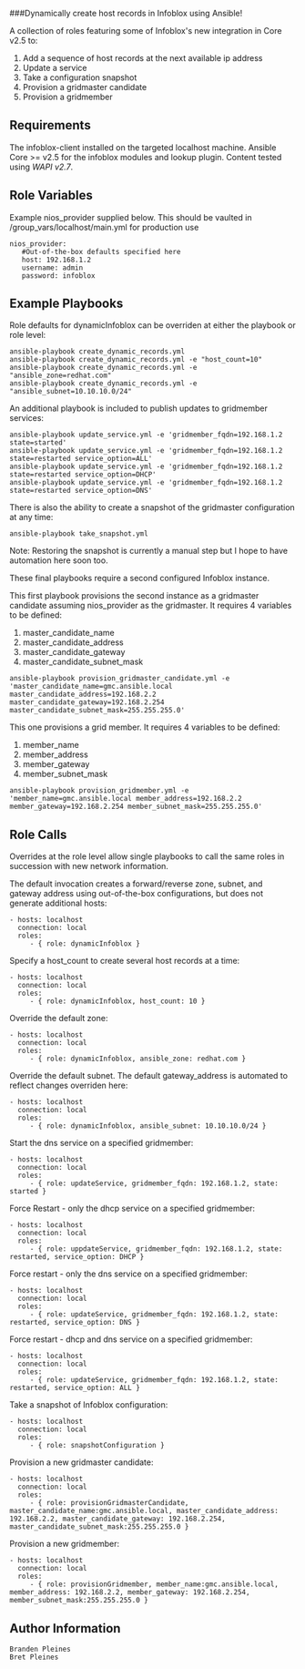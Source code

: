 ###Dynamically create host records in Infoblox using Ansible!

A collection of roles featuring some of Infoblox's new integration in Core v2.5 to: 
1. Add a sequence of host records at the next available ip address 
2. Update a service
3. Take a configuration snapshot
4. Provision a gridmaster candidate
5. Provision a gridmember

Requirements
------------

The infoblox-client installed on the targeted localhost machine. Ansible Core >= v2.5 for the infoblox modules and lookup plugin. Content tested using *WAPI v2.7*.

Role Variables
--------------
Example nios_provider supplied below. This should be vaulted in /group_vars/localhost/main.yml for production use

```
nios_provider:
   #Out-of-the-box defaults specified here
   host: 192.168.1.2
   username: admin
   password: infoblox
```

Example Playbooks
-----------------
Role defaults for dynamicInfoblox can be overriden at either the playbook or role level:

```
ansible-playbook create_dynamic_records.yml
ansible-playbook create_dynamic_records.yml -e "host_count=10"
ansible-playbook create_dynamic_records.yml -e "ansible_zone=redhat.com"
ansible-playbook create_dynamic_records.yml -e "ansible_subnet=10.10.10.0/24"
```

An additional playbook is included to publish updates to gridmember services:
```
ansible-playbook update_service.yml -e 'gridmember_fqdn=192.168.1.2 state=started'
ansible-playbook update_service.yml -e 'gridmember_fqdn=192.168.1.2 state=restarted service_option=ALL'
ansible-playbook update_service.yml -e 'gridmember_fqdn=192.168.1.2 state=restarted service_option=DHCP'
ansible-playbook update_service.yml -e 'gridmember_fqdn=192.168.1.2 state=restarted service_option=DNS'
```

There is also the ability to create a snapshot of the gridmaster configuration at any time:
```
ansible-playbook take_snapshot.yml
```

Note: Restoring the snapshot is currently a manual step but I hope to have automation here soon too.

These final playbooks require a second configured Infoblox instance. 

This first playbook provisions the second instance as a gridmaster candidate assuming nios_provider as the gridmaster. It requires 4 variables to be defined: 
1. master_candidate_name
2. master_candidate_address
3. master_candidate_gateway
4. master_candidate_subnet_mask
```
ansible-playbook provision_gridmaster_candidate.yml -e 'master_candidate_name=gmc.ansible.local master_candidate_address=192.168.2.2 master_candidate_gateway=192.168.2.254 master_candidate_subnet_mask=255.255.255.0'
```

This one provisions a grid member. It requires 4 variables to be defined:
1. member_name
2. member_address
3. member_gateway
4. member_subnet_mask
```
ansible-playbook provision_gridmember.yml -e 'member_name=gmc.ansible.local member_address=192.168.2.2 member_gateway=192.168.2.254 member_subnet_mask=255.255.255.0'
```


Role Calls
-----------------
Overrides at the role level allow single playbooks to call the same roles in succession with new network information.

The default invocation creates a forward/reverse zone, subnet, and gateway address using out-of-the-box configurations, but does not generate additional hosts:

    - hosts: localhost
      connection: local
      roles:
         - { role: dynamicInfoblox }

Specify a host_count to create several host records at a time:

    - hosts: localhost
      connection: local
      roles:
         - { role: dynamicInfoblox, host_count: 10 }

Override the default zone:

    - hosts: localhost
      connection: local
      roles:
         - { role: dynamicInfoblox, ansible_zone: redhat.com }

Override the default subnet. The default gateway_address is automated to reflect changes overriden here:

    - hosts: localhost
      connection: local
      roles:
         - { role: dynamicInfoblox, ansible_subnet: 10.10.10.0/24 }

Start the dns service on a specified gridmember:

    - hosts: localhost
      connection: local
      roles:
         - { role: updateService, gridmember_fqdn: 192.168.1.2, state: started }

Force Restart - only the dhcp service on a specified gridmember:

    - hosts: localhost
      connection: local
      roles:
         - { role: uppdateService, gridmember_fqdn: 192.168.1.2, state: restarted, service_option: DHCP }

Force restart - only the dns service on a specified gridmember:

    - hosts: localhost
      connection: local
      roles:
         - { role: updateService, gridmember_fqdn: 192.168.1.2, state: restarted, service_option: DNS }

Force restart - dhcp and dns service on a specified gridmember:

    - hosts: localhost
      connection: local
      roles:
         - { role: updateService, gridmember_fqdn: 192.168.1.2, state: restarted, service_option: ALL }

Take a snapshot of Infoblox configuration:

    - hosts: localhost
      connection: local
      roles:
         - { role: snapshotConfiguration }

Provision a new gridmaster candidate:

    - hosts: localhost
      connection: local
      roles:
         - { role: provisionGridmasterCandidate, master_candidate_name:gmc.ansible.local, master_candidate_address: 192.168.2.2, master_candidate_gateway: 192.168.2.254, master_candidate_subnet_mask:255.255.255.0 }


Provision a new gridmember:

    - hosts: localhost
      connection: local
      roles:
         - { role: provisionGridmember, member_name:gmc.ansible.local, member_address: 192.168.2.2, member_gateway: 192.168.2.254, member_subnet_mask:255.255.255.0 }

Author Information
------------------
```
Branden Pleines
Bret Pleines
```
